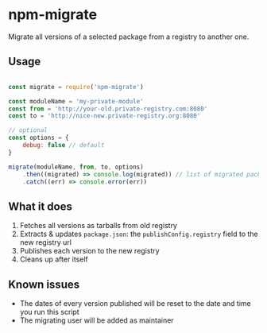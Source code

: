 # npm-migrate

Migrate all versions of a selected package from a registry to another one.

## Usage

```js

const migrate = require('npm-migrate')

const moduleName = 'my-private-module'
const from = 'http://your-old.private-registry.com:8080'
const to = 'http://nice-new.private-registry.org:8080'

// optional
const options = {
    debug: false // default
}

migrate(moduleName, from, to, options)
    .then((migrated) => console.log(migrated)) // list of migrated packages
    .catch((err) => console.error(err))


```

## What it does

1. Fetches all versions as tarballs from old registry
2. Extracts & updates `package.json`: the `publishConfig.registry` field to the new registry url
3. Publishes each version to the new registry
4. Cleans up after itself

## Known issues

- The dates of every version published will be reset to the date and time you run this script
- The migrating user will be added as maintainer
